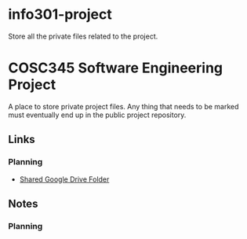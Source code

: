 # info301-project
Store all the private files related to the project.
# COSC345 Software Engineering Project

A place to store private project files. Any thing that needs to be marked must eventually end up in the public project repository.

## Links

### Planning

- [Shared Google Drive Folder](https://drive.google.com/drive/folders/1tZiMZ1cFEE2jrGIDeo47yzJrY1B1dyHM)


## Notes

### Planning

